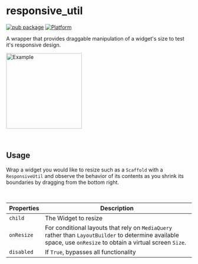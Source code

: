 # responsive_util
[![pub package](https://img.shields.io/pub/v/sliding_up_panel.svg)](https://pub.dartlang.org/packages/sliding_up_panel)
[![Platform](https://img.shields.io/badge/platform-android%20|%20ios-green.svg)](https://img.shields.io/badge/platform-Android%20%7C%20iOS-green.svg)

A wrapper that provides draggable manipulation of a widget's size to test it's responsive design.

<p>
  <img width="205px" alt="Example" src="https://raw.githubusercontent.com/hawkinsjb1/responsive_util/master/assets/example.gif"/>
</p>


<br>

## Usage
Wrap a widget you would like to resize such as a `Scaffold` with a `ResponsiveUtil` and observe the behavior of its contents as you shrink its boundaries by dragging from the bottom right.

<br>

|  Properties  |   Description   |
|--------------|-----------------|
| `child` | The Widget to resize |
|`onResize`| For conditional layouts that rely on `MediaQuery` rather than `LayoutBuilder` to determine available space, use `onResize` to obtain a virtual screen `Size`.  |
| `disabled` | If `True`, bypasses all functionality |
<br>
<br>
